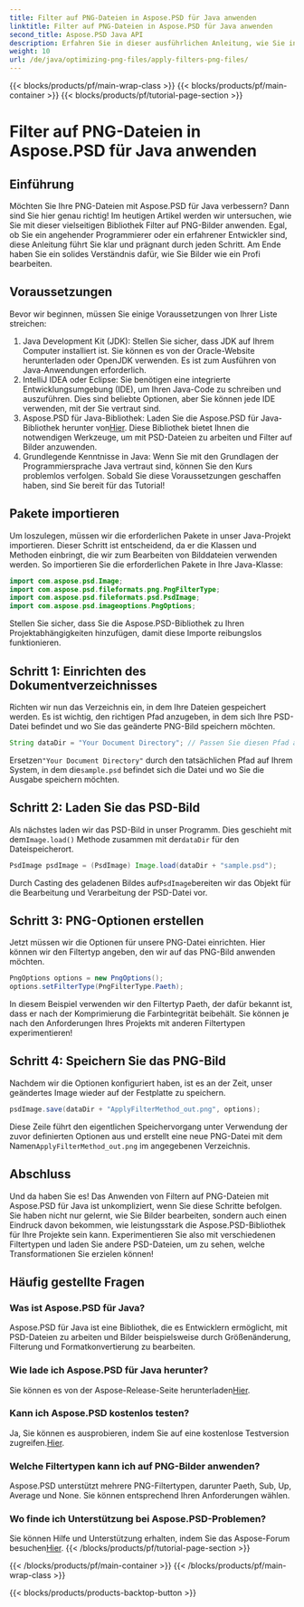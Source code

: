 ```yaml
---
title: Filter auf PNG-Dateien in Aspose.PSD für Java anwenden
linktitle: Filter auf PNG-Dateien in Aspose.PSD für Java anwenden
second_title: Aspose.PSD Java API
description: Erfahren Sie in dieser ausführlichen Anleitung, wie Sie in Aspose.PSD für Java Filter auf PNG-Bilder anwenden. Einfache Schritte für atemberaubende Bildergebnisse.
weight: 10
url: /de/java/optimizing-png-files/apply-filters-png-files/
---
```


{{< blocks/products/pf/main-wrap-class >}}
{{< blocks/products/pf/main-container >}}
{{< blocks/products/pf/tutorial-page-section >}}

# Filter auf PNG-Dateien in Aspose.PSD für Java anwenden

## Einführung
Möchten Sie Ihre PNG-Dateien mit Aspose.PSD für Java verbessern? Dann sind Sie hier genau richtig! Im heutigen Artikel werden wir untersuchen, wie Sie mit dieser vielseitigen Bibliothek Filter auf PNG-Bilder anwenden. Egal, ob Sie ein angehender Programmierer oder ein erfahrener Entwickler sind, diese Anleitung führt Sie klar und prägnant durch jeden Schritt. Am Ende haben Sie ein solides Verständnis dafür, wie Sie Bilder wie ein Profi bearbeiten.
## Voraussetzungen
Bevor wir beginnen, müssen Sie einige Voraussetzungen von Ihrer Liste streichen:
1. Java Development Kit (JDK): Stellen Sie sicher, dass JDK auf Ihrem Computer installiert ist. Sie können es von der Oracle-Website herunterladen oder OpenJDK verwenden. Es ist zum Ausführen von Java-Anwendungen erforderlich.
2. IntelliJ IDEA oder Eclipse: Sie benötigen eine integrierte Entwicklungsumgebung (IDE), um Ihren Java-Code zu schreiben und auszuführen. Dies sind beliebte Optionen, aber Sie können jede IDE verwenden, mit der Sie vertraut sind.
3.  Aspose.PSD für Java-Bibliothek: Laden Sie die Aspose.PSD für Java-Bibliothek herunter von[Hier](https://releases.aspose.com/psd/java/). Diese Bibliothek bietet Ihnen die notwendigen Werkzeuge, um mit PSD-Dateien zu arbeiten und Filter auf Bilder anzuwenden.
4. Grundlegende Kenntnisse in Java: Wenn Sie mit den Grundlagen der Programmiersprache Java vertraut sind, können Sie den Kurs problemlos verfolgen.
Sobald Sie diese Voraussetzungen geschaffen haben, sind Sie bereit für das Tutorial!
## Pakete importieren
Um loszulegen, müssen wir die erforderlichen Pakete in unser Java-Projekt importieren. Dieser Schritt ist entscheidend, da er die Klassen und Methoden einbringt, die wir zum Bearbeiten von Bilddateien verwenden werden.
So importieren Sie die erforderlichen Pakete in Ihre Java-Klasse:
```java
import com.aspose.psd.Image;
import com.aspose.psd.fileformats.png.PngFilterType;
import com.aspose.psd.fileformats.psd.PsdImage;
import com.aspose.psd.imageoptions.PngOptions;
```
Stellen Sie sicher, dass Sie die Aspose.PSD-Bibliothek zu Ihren Projektabhängigkeiten hinzufügen, damit diese Importe reibungslos funktionieren.

## Schritt 1: Einrichten des Dokumentverzeichnisses
Richten wir nun das Verzeichnis ein, in dem Ihre Dateien gespeichert werden. Es ist wichtig, den richtigen Pfad anzugeben, in dem sich Ihre PSD-Datei befindet und wo Sie das geänderte PNG-Bild speichern möchten.
```java
String dataDir = "Your Document Directory"; // Passen Sie diesen Pfad an
```
 Ersetzen`"Your Document Directory"` durch den tatsächlichen Pfad auf Ihrem System, in dem die`sample.psd` befindet sich die Datei und wo Sie die Ausgabe speichern möchten.
## Schritt 2: Laden Sie das PSD-Bild
 Als nächstes laden wir das PSD-Bild in unser Programm. Dies geschieht mit dem`Image.load()` Methode zusammen mit der`dataDir` für den Dateispeicherort.
```java
PsdImage psdImage = (PsdImage) Image.load(dataDir + "sample.psd");
```
 Durch Casting des geladenen Bildes auf`PsdImage`bereiten wir das Objekt für die Bearbeitung und Verarbeitung der PSD-Datei vor. 
## Schritt 3: PNG-Optionen erstellen
Jetzt müssen wir die Optionen für unsere PNG-Datei einrichten. Hier können wir den Filtertyp angeben, den wir auf das PNG-Bild anwenden möchten.
```java
PngOptions options = new PngOptions();
options.setFilterType(PngFilterType.Paeth);
```
In diesem Beispiel verwenden wir den Filtertyp Paeth, der dafür bekannt ist, dass er nach der Komprimierung die Farbintegrität beibehält. Sie können je nach den Anforderungen Ihres Projekts mit anderen Filtertypen experimentieren!
## Schritt 4: Speichern Sie das PNG-Bild
Nachdem wir die Optionen konfiguriert haben, ist es an der Zeit, unser geändertes Image wieder auf der Festplatte zu speichern.
```java
psdImage.save(dataDir + "ApplyFilterMethod_out.png", options);
```
 Diese Zeile führt den eigentlichen Speichervorgang unter Verwendung der zuvor definierten Optionen aus und erstellt eine neue PNG-Datei mit dem Namen`ApplyFilterMethod_out.png` im angegebenen Verzeichnis.
## Abschluss
Und da haben Sie es! Das Anwenden von Filtern auf PNG-Dateien mit Aspose.PSD für Java ist unkompliziert, wenn Sie diese Schritte befolgen. Sie haben nicht nur gelernt, wie Sie Bilder bearbeiten, sondern auch einen Eindruck davon bekommen, wie leistungsstark die Aspose.PSD-Bibliothek für Ihre Projekte sein kann. Experimentieren Sie also mit verschiedenen Filtertypen und laden Sie andere PSD-Dateien, um zu sehen, welche Transformationen Sie erzielen können!
## Häufig gestellte Fragen
### Was ist Aspose.PSD für Java?  
Aspose.PSD für Java ist eine Bibliothek, die es Entwicklern ermöglicht, mit PSD-Dateien zu arbeiten und Bilder beispielsweise durch Größenänderung, Filterung und Formatkonvertierung zu bearbeiten.
### Wie lade ich Aspose.PSD für Java herunter?  
 Sie können es von der Aspose-Release-Seite herunterladen[Hier](https://releases.aspose.com/psd/java/).
### Kann ich Aspose.PSD kostenlos testen?  
 Ja, Sie können es ausprobieren, indem Sie auf eine kostenlose Testversion zugreifen.[Hier](https://releases.aspose.com/).
### Welche Filtertypen kann ich auf PNG-Bilder anwenden?  
Aspose.PSD unterstützt mehrere PNG-Filtertypen, darunter Paeth, Sub, Up, Average und None. Sie können entsprechend Ihren Anforderungen wählen.
### Wo finde ich Unterstützung bei Aspose.PSD-Problemen?  
 Sie können Hilfe und Unterstützung erhalten, indem Sie das Aspose-Forum besuchen[Hier](https://forum.aspose.com/c/psd/34).
{{< /blocks/products/pf/tutorial-page-section >}}

{{< /blocks/products/pf/main-container >}}
{{< /blocks/products/pf/main-wrap-class >}}

{{< blocks/products/products-backtop-button >}}
